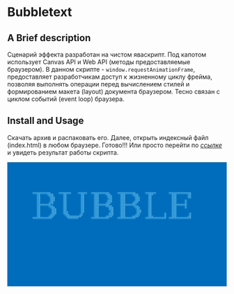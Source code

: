 # Bubbletext

## A Brief description

Сценарий эффекта разработан на чистом яваскрипт. Под капотом использует Canvas API и Web API (методы предоставляемые браузером).
В данном скрипте - `window.requestAnimationFrame`, предоставляет разработчикам доступ к жизненному циклу фрейма,
позволяя выполнять операции перед вычислением стилей и формированием макета (layout) документа браузером.
Тесно связан с циклом событий (event loop) браузера.

## Install and Usage

Скачать архив и распаковать его. Далее, открыть индексный файл (index.html) в любом браузере. Готово!!!
Или просто перейти по _[ссылке](https://alekstar79.github.io/bubbletext)_ и увидеть результат работы скрипта.

![GIF animation of Bubble Text](./assets/review.gif)
